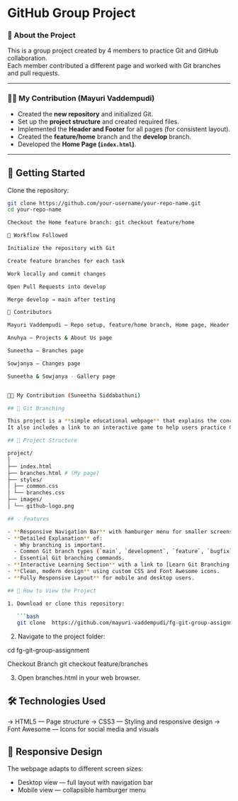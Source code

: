 # GitHub Group Project

### 📖 About the Project
This is a group project created by 4 members to practice Git and GitHub collaboration.  
Each member contributed a different page and worked with Git branches and pull requests.

---

### 🧑‍💻 My Contribution (Mayuri Vaddempudi)
- Created the **new repository** and initialized Git.  
- Set up the **project structure** and created required files.  
- Implemented the **Header and Footer** for all pages (for consistent layout).  
- Created the **feature/home** branch and the **develop** branch.  
- Developed the **Home Page (`index.html`)**.  

---

## 🚀 Getting Started

Clone the repository:
```bash
git clone https://github.com/your-username/your-repo-name.git
cd your-repo-name

Checkout the Home feature branch: git checkout feature/home

🔄 Workflow Followed

Initialize the repository with Git

Create feature branches for each task

Work locally and commit changes

Open Pull Requests into develop

Merge develop → main after testing

👥 Contributors

Mayuri Vaddempudi – Repo setup, feature/home branch, Home page, Header & Footer

Anuhya – Projects & About Us page

Suneetha – Branches page

Sowjanya – Changes page

Suneetha & Sowjanya - Gallery page


🧑‍💻 My Contribution (Suneetha Siddabathuni)

## 🌿 Git Branching

This project is a **simple educational webpage** that explains the concept of **Git branching**, why it’s important, and how to use basic Git commands effectively.  
It also includes a link to an interactive game to help users practice Git commands in a fun and visual way.

## 📁 Project Structure

project/
│
├── index.html
├── branches.html # (My page)
├── styles/
│ ├── common.css
│ └── branches.css
├── images/
│ └── github-logo.png

## 💡 Features

- **Responsive Navigation Bar** with hamburger menu for smaller screens.
- **Detailed Explanation** of:
  - Why branching is important.
  - Common Git branch types (`main`, `development`, `feature`, `bugfix`).
  - Essential Git branching commands.
- **Interactive Learning Section** with a link to [Learn Git Branching Game](https://learngitbranching.js.org/).
- **Clean, modern design** using custom CSS and Font Awesome icons.
- **Fully Responsive Layout** for mobile and desktop users.

## 🧭 How to View the Project

1. Download or clone this repository:

   ```bash
   git clone  https://github.com/mayuri-vaddempudi/fg-git-group-assignment.git

   ```

2. Navigate to the project folder:

cd fg-git-group-assignment

Checkout Branch
git checkout feature/branches

3. Open branches.html in your web browser.

## 🛠️ Technologies Used

-> HTML5 — Page structure
-> CSS3 — Styling and responsive design
-> Font Awesome — Icons for social media and visuals

## 📱 Responsive Design

The webpage adapts to different screen sizes:

- Desktop view — full layout with navigation bar
- Mobile view — collapsible hamburger menu

